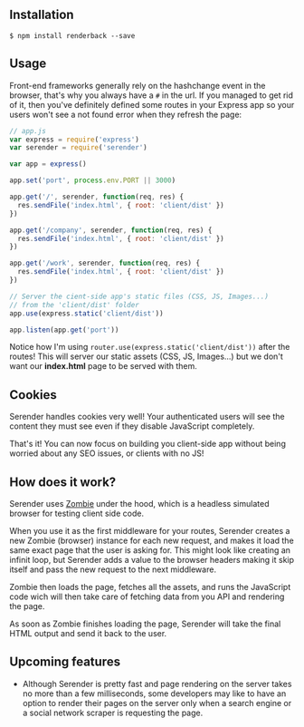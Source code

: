 ## Installation

```
$ npm install renderback --save
```

## Usage

Front-end frameworks generally rely on the hashchange event in the browser, that's why you always have a ```#``` in the url. If you managed to get rid of it, then you've definitely defined some routes in your Express app so your users won't see a not found error when they refresh the page:

```javascript
// app.js
var express = require('express')
var serender = require('serender')

var app = express()

app.set('port', process.env.PORT || 3000)

app.get('/', serender, function(req, res) {
  res.sendFile('index.html', { root: 'client/dist' })
})

app.get('/company', serender, function(req, res) {
  res.sendFile('index.html', { root: 'client/dist' })
})

app.get('/work', serender, function(req, res) {
  res.sendFile('index.html', { root: 'client/dist' })
})

// Server the cient-side app's static files (CSS, JS, Images...)
// from the 'client/dist' folder
app.use(express.static('client/dist'))

app.listen(app.get('port'))
```

Notice how I'm using ```router.use(express.static('client/dist'))``` after the routes! This will server our static assets (CSS, JS, Images...) but we don't want our **index.html** page to be served with them.

## Cookies

Serender handles cookies very well! Your authenticated users will see the content they must see even if they disable JavaScript completely.

That's it! You can now focus on building you client-side app without being worried about any SEO issues, or clients with no JS!

## How does it work?

Serender uses [Zombie](http://zombie.js.org/) under the hood, which is a headless simulated browser for testing client side code.

When you use it as the first middleware for your routes, Serender creates a new Zombie (browser) instance for each new request, and makes it load the same exact page that the user is asking for. This might look like creating an infinit loop, but Serender adds a value to the browser headers making it skip itself and pass the new request to the next middleware.

Zombie then loads the page, fetches all the assets, and runs the JavaScript code wich will then take care of fetching data from you API and rendering the page.

As soon as Zombie finishes loading the page, Serender will take the final HTML output and send it back to the user.

## Upcoming features

- Although Serender is pretty fast and page rendering on the server takes no more than a few milliseconds, some developers may like to have an option to render their pages on the server only when a search engine or a social network scraper is requesting the page.
